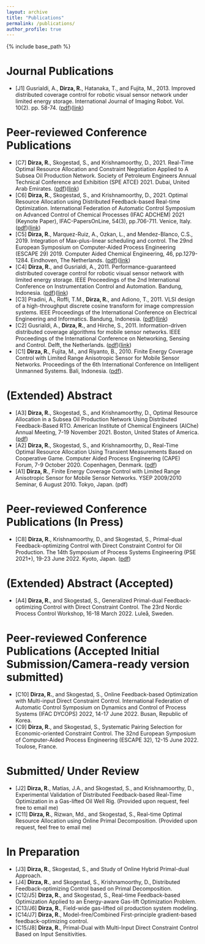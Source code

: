 ```yaml
---
layout: archive
title: "Publications"
permalink: /publications/
author_profile: true
---
```


{% include base_path %}

Journal Publications
======
* [J1] Gusrialdi, A., **Dirza, R.**, Hatanaka, T., and Fujita, M., 2013. Improved distributed coverage control for robotic visual sensor network under limited energy storage. International Journal of Imaging Robot. Vol. 10(2). pp. 58-74. ([pdf](https://www.dropbox.com/s/cd4cw3xp2hp3xcj/AGRDTHMF2013.pdf?dl=0))([link](http://www.ceser.in/ceserp/index.php/iji/article/view/2868))

Peer-reviewed Conference Publications
======
* [C7] **Dirza, R.**, Skogestad, S., and Krishnamoorthy, D., 2021. Real-Time Optimal Resource Allocation and Constraint Negotiation Applied to A Subsea Oil Production Network. Society of Petroleum Engineers Annual Technical Conference and Exhibition (SPE ATCE) 2021. Dubai, United Arab Emirates. ([pdf](https://www.dropbox.com/s/8mt47ibqdw82s0h/spe-206102-ms.pdf?dl=0))([link](https://onepetro.org/SPEATCE/proceedings/21ATCE/2-21ATCE/D021S032R004/469411))
* [C6] **Dirza, R.**, Skogestad, S., and Krishnamoorthy, D., 2021. Optimal Resource Allocation using Distributed Feedback-based Real-time Optimization. International Federation of Automatic Control Symposium on Advanced Control of Chemical Processes (IFAC ADCHEM) 2021 (Keynote Paper), IFAC-PapersOnLine, 54(3), pp.706-711. Venice, Italy. ([pdf](https://www.dropbox.com/s/7yawn2rohhx1izr/IFACADCHEM_RDSSDK2021.pdf?dl=0))([link](https://www.sciencedirect.com/science/article/pii/S2405896321010983))
* [C5] **Dirza, R.**, Marquez-Ruiz, A., Ozkan, L., and Mendez-Blanco, C.S., 2019. Integration of Max-plus-linear scheduling and control. The 29nd European Symposium on Computer-Aided Process Engineering (ESCAPE 29) 2019. Computer Aided Chemical Engineering, 46, pp.1279-1284. Eindhoven, The Netherlands. ([pdf](https://www.dropbox.com/s/lut9w7ziyyeex5k/ESCAPE29.pdf?dl=0))([link](https://www.sciencedirect.com/science/article/abs/pii/B9780128186343502149))
* [C4] **Dirza, R.**, and Gusrialdi, A., 2011. Performance-guaranteed distributed coverage control for robotic visual sensor network with limited energy storage. IEEE Proceedings of the 2nd International Conference on Instrumentation Control and Automation. Bandung, Indonesia. ([pdf](https://www.dropbox.com/s/17dt1q1w9yvibsg/RDAG2011.pdf?dl=0))([link](https://ieeexplore.ieee.org/document/6130182))
* [C3] Pradini, A., Roffi, T.M., **Dirza, R.**, and Adiono, T., 2011. VLSI design of a high-throughput discrete cosine transform for image compression systems. IEEE Proceedings of the International Conference on Electrical Engineering and Informatics. Bandung, Indonesia. ([pdf](https://www.dropbox.com/s/q67nahuitlsc374/APTMRRDTA2011.pdf?dl=0))([link](https://ieeexplore.ieee.org/document/6021587))
* [C2] Gusrialdi, A., **Dirza, R.**, and Hirche, S., 2011. Information-driven distributed coverage algorithms for mobile sensor networks. IEEE Proceedings of the International Conference on Networking, Sensing and Control. Delft, the Netherlands. ([pdf](https://www.dropbox.com/s/q2qyoddtxak2751/AGRDSH2011.pdf?dl=0))([link](https://ieeexplore.ieee.org/document/5874891))
* [C1] **Dirza, R.**, Fujita, M., and Riyanto, B., 2010. Finite Energy Coverage Control with Limited Range Anisotropic Sensor for Mobile Sensor Networks. Proceedings of the 6th International Conference on Intelligent Unmanned Systems. Bali, Indonesia. ([pdf](https://www.dropbox.com/s/onthk6zppa7lkwt/RDTHMFBRT2010.pdf?dl=0)).

(Extended) Abstract 
======
* [A3] **Dirza, R.**, Skogestad, S., and Krishnamoorthy, D., Optimal Resource Allocation in a Subsea Oil Production Network Using Distributed Feedback-Based RTO. American Institute of Chemical Engineers (AIChe) Annual Meeting, 7-19 November 2021. Boston, United States of America. ([pdf](https://www.dropbox.com/s/bkffav8lg4i7vqh/RDSSDK_2021AICHE.pdf?dl=0))
* [A2] **Dirza, R.**, Skogestad, S., and Krishnamoorthy, D., Real-Time Optimal Resource Allocation Using Transient Measurements Based on Cooperative Game. Computer Aided Process Engineering (CAPE) Forum, 7-9 October 2020. Copenhagen, Denmark. ([pdf](https://www.dropbox.com/s/lfwd6emtvhzd2e1/2020_Dirza_Cooperative%20Distributed%20RTO_Abstract_CAPE%20Forum%202020.pdf?dl=0))
* [A1] **Dirza, R.**, Finite Energy Coverage Control with Limited Range Anisotropic Sensor for Mobile Sensor Networks.  YSEP 2009/2010 Seminar, 6 August 2010.  Tokyo, Japan. (pdf)

Peer-reviewed Conference Publications (In Press)
======
* [C8] **Dirza, R.**, Krishnamoorthy, D., and Skogestad, S., Primal-dual Feedback-optimizing Control with Direct Constraint Control for Oil Production. The 14th Symposium of Process Systems Engineering (PSE 2021+), 19-23 June 2022. Kyoto, Japan. ([pdf](https://www.dropbox.com/s/jsc8zb8jimhklxb/RDDKSS_2022PSE.pdf?dl=0))

(Extended) Abstract (Accepted)
======
* [A4] **Dirza, R.**, and Skogestad, S., Generalized Primal-dual Feedback-optimizing Control with Direct Constraint Control. The 23rd Nordic Process Control Workshop, 16-18 March 2022. Luleå, Sweden.

Peer-reviewed Conference Publications (Accepted Initial Submission/Camera-ready version submitted)
======
* [C10] **Dirza, R.**, and Skogestad, S., Online Feedback-based Optimization with Multi-input Direct Constraint Control. International Federation of Automatic Control Symposium on Dynamics and Control of Process Systems (IFAC DYCOPS) 2022, 14-17 June 2022. Busan, Republic of Korea.
* [C9] **Dirza, R.**, and Skogestad, S., Systematic Pairing Selection for Economic-oriented Constraint Control. The 32nd European Symposium of Computer-Aided Process Engineering (ESCAPE 32), 12-15 June 2022. Toulose, France.


Submitted/ Under Review 
======
* [J2] **Dirza, R.**, Matias, J.A., and Skogestad, S., and Krishnamoorthy, D., Experimental Validation of Distributed Feedback-based Real-Time Optimization in a Gas-lifted Oil Well Rig. (Provided upon request, feel free to email me)
* [C11] **Dirza, R.**, Rizwan, Md., and Skogestad, S., Real-time Optimal Resource Allocation using Online Primal Decomposition. (Provided upon request, feel free to email me)


In Preparation
======
* [J3] **Dirza, R.**, Skogestad, S., and  Study of Online Hybrid Primal-dual Approach. 
* [J4] **Dirza, R.**, and Skogestad, S., Krishnamoorthy, D., Distributed Feedback-optimizing Control based on Primal Decomposition. 
* [C12/J5] **Dirza, R.**, and Skogestad, S., Real-time Feedback-based Optimization Applied to an Energy-aware Gas-lift Optimization Problem. 
* [C13/J6] **Dirza, R.**, Field-wide gas-lifted oil production system modeling. 
* [C14/J7] **Dirza, R.**, Model-free/Combined First-principle gradient-based feedback-optimizing control.
* [C15/J8] **Dirza, R.**, Primal-Dual with Multi-Input Direct Constraint Control Based on Input Sensitivities.


<!-- This content will not appear in the rendered Markdown -->

<!--{% if author.googlescholar %}
  You can also find my articles on <u><a href="{{author.googlescholar}}">my Google Scholar profile</a>.</u>
{% endif %}

{% include base_path %}

{% for post in site.publications reversed %}
  {% include archive-single.html %}
{% endfor %}-->
